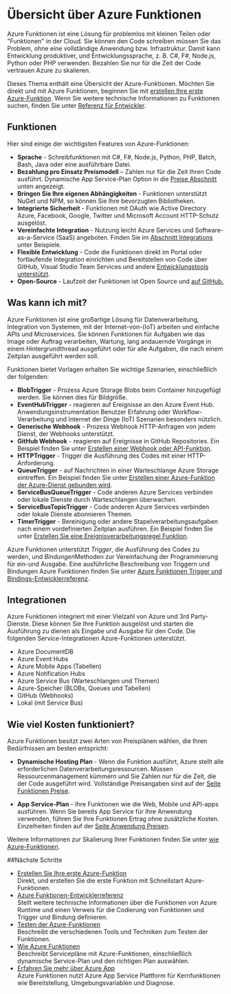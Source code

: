 <properties
   pageTitle="Azure Funktionen Übersicht | Microsoft Azure"
   description="Verstehen Sie, wie Azure Funktionen zur Optimierung der asynchroner Arbeitslasten in Minuten."
   services="functions"
   documentationCenter="na"
   authors="mattchenderson"
   manager="erikre"
   editor=""
   tags=""
   keywords="Azure Funktionen, Funktionen, Verarbeitung, Webhooks, dynamische Compute, serverlose Architektur"/>

<tags
   ms.service="functions"
   ms.devlang="multiple"
   ms.topic="get-started-article"
   ms.tgt_pltfrm="multiple"
   ms.workload="na"
   ms.date="08/29/2016"
   ms.author="cfowler;mahender;glenga"/>
   
   
# <a name="azure-functions-overview"></a>Übersicht über Azure Funktionen

Azure Funktionen ist eine Lösung für problemlos mit kleinen Teilen oder "Funktionen" in der Cloud. Sie können den Code schreiben müssen Sie das Problem, ohne eine vollständige Anwendung bzw. Infrastruktur. Damit kann Entwicklung produktiver, und Entwicklungssprache, z. B. C#, F#, Node.js, Python oder PHP verwenden. Bezahlen Sie nur für die Zeit der Code vertrauen Azure zu skalieren.

Dieses Thema enthält eine Übersicht der Azure-Funktionen. Möchten Sie direkt und mit Azure Funktionen, beginnen Sie mit [erstellen Ihre erste Azure-Funktion](functions-create-first-azure-function.md). Wenn Sie weitere technische Informationen zu Funktionen suchen, finden Sie unter [Referenz für Entwickler](functions-reference.md).

## <a name="features"></a>Funktionen

Hier sind einige der wichtigsten Features von Azure-Funktionen:
    
* **Sprache** - Schreibfunktionen mit C#, F#, Node.js, Python, PHP, Batch, Bash, Java oder eine ausführbare Datei.
* **Bezahlung pro Einsatz Preismodell** – Zahlen nur für die Zeit Ihren Code ausführt. Dynamische App Service-Plan Option in die [Preise Abschnitt](#pricing) unten angezeigt.  
* **Bringen Sie Ihre eigenen Abhängigkeiten** - Funktionen unterstützt NuGet und NPM, so können Sie Ihre bevorzugten Bibliotheken.  
* **Integrierte Sicherheit** - Funktionen mit OAuth wie Active Directory Azure, Facebook, Google, Twitter und Microsoft Account HTTP-Schutz ausgelöst.  
* **Vereinfachte Integration** - Nutzung leicht Azure Services und Software-as-a-Service (SaaS) angeboten. Finden Sie im [Abschnitt Integrations](#integrations) unter Beispiele.  
* **Flexible Entwicklung** - Code die Funktionen direkt im Portal oder fortlaufende Integration einrichten und Bereitstellen von Code über GitHub, Visual Studio Team Services und andere [Entwicklungstools unterstützt](../app-service-web/web-sites-deploy.md#deploy-using-an-ide).  
* **Open-Source** - Laufzeit der Funktionen ist Open Source und [auf GitHub.](https://github.com/azure/azure-webjobs-sdk-script)  

## <a name="what-can-i-do-with-functions"></a>Was kann ich mit?

Azure Funktionen ist eine großartige Lösung für Datenverarbeitung, Integration von Systemen, mit der Internet-von-(IoT) arbeiten und einfache APIs und Microservices. Sie können Funktionen für Aufgaben wie das Image oder Auftrag verarbeiten, Wartung, lang andauernde Vorgänge in einem Hintergrundthread ausgeführt oder für alle Aufgaben, die nach einem Zeitplan ausgeführt werden soll. 

Funktionen bietet Vorlagen erhalten Sie wichtige Szenarien, einschließlich der folgenden:

* **BlobTrigger** - Prozess Azure Storage Blobs beim Container hinzugefügt werden. Sie können dies für Bildgröße.
* **EventHubTrigger** - reagieren auf Ereignisse an den Azure Event Hub. Anwendungsinstrumentation Benutzer Erfahrung oder Workflow-Verarbeitung und Internet der Dinge (IoT) Szenarien besonders nützlich.
* **Generische Webhook** - Prozess Webhook HTTP-Anfragen von jedem Dienst, der Webhooks unterstützt.
* **GitHub Webhook** - reagieren auf Ereignisse in GitHub Repositories. Ein Beispiel finden Sie unter [Erstellen einer Webhook oder API-Funktion](functions-create-a-web-hook-or-api-function.md).
* **HTTPTrigger** - Trigger die Ausführung des Codes mit einer HTTP-Anforderung.
* **QueueTrigger** - auf Nachrichten in einer Warteschlange Azure Storage eintreffen. Ein Beispiel finden Sie unter [Erstellen einer Azure-Funktion der Azure-Dienst gebunden wird](functions-create-an-azure-connected-function.md).
* **ServiceBusQueueTrigger** - Code anderen Azure Services verbinden oder lokale Dienste durch Warteschlangen überwachen. 
* **ServiceBusTopicTrigger** - Code anderen Azure Services verbinden oder lokale Dienste abonnieren Themen. 
* **TimerTrigger** - Bereinigung oder andere Stapelverarbeitungsaufgaben nach einem vordefinierten Zeitplan ausführen. Ein Beispiel finden Sie unter [Erstellen Sie eine Ereignisverarbeitungsregel Funktion](functions-create-an-event-processing-function.md).

Azure Funktionen unterstützt *Trigger*, die Ausführung des Codes zu werden, und *Bindungen*Methoden zur Vereinfachung der Programmierung für ein-und Ausgabe. Eine ausführliche Beschreibung von Triggern und Bindungen Azure Funktionen finden Sie unter [Azure Funktionen Trigger und Bindings-Entwicklerreferenz](functions-triggers-bindings.md).


## <a name="integrations"></a>Integrationen

Azure Funktionen integriert mit einer Vielzahl von Azure und 3rd Party-Dienste. Diese können Sie Ihre Funktion ausgelöst und starten die Ausführung zu dienen als Eingabe und Ausgabe für den Code. Die folgenden Service-Integrationen Azure-Funktionen unterstützt. 

* Azure DocumentDB
* Azure Event Hubs 
* Azure Mobile Apps (Tabellen)
* Azure Notification Hubs
* Azure Service Bus (Warteschlangen und Themen)
* Azure-Speicher (BLOBs, Queues und Tabellen) 
* GitHub (Webhooks)
* Lokal (mit Service Bus)

## <a name="pricing"></a>Wie viel Kosten funktioniert?

Azure Funktionen besitzt zwei Arten von Preisplänen wählen, die Ihren Bedürfnissen am besten entspricht: 

* **Dynamische Hosting Plan** - Wenn die Funktion ausführt, Azure stellt alle erforderlichen Datenverarbeitungsressourcen. Müssen Ressourcenmanagement kümmern und Sie Zahlen nur für die Zeit, die der Code ausgeführt wird. Vollständige Preisangaben sind auf der [Seite Funktionen Preise](/pricing/details/functions). 

* **App Service-Plan** - Ihre Funktionen wie die Web, Mobile und API-apps ausführen. Wenn Sie bereits App Service für Ihre Anwendung verwenden, führen Sie Ihre Funktionen Ertrag ohne zusätzliche Kosten. Einzelheiten finden auf der [Seite Anwendung Preisen](/pricing/details/app-service/).

Weitere Informationen zur Skalierung Ihrer Funktionen finden Sie unter [wie Azure-Funktionen](functions-scale.md).

##<a name="next-steps"></a>Nächste Schritte

+ [Erstellen Sie Ihre erste Azure-Funktion](functions-create-first-azure-function.md)  
Direkt, und erstellen Sie die erste Funktion mit Schnellstart Azure-Funktionen. 
+ [Azure Funktionen-Entwicklerreferenz](functions-reference.md)  
Stellt weitere technische Informationen über die Funktionen von Azure Runtime und einen Verweis für die Codierung von Funktionen und Trigger und Bindung definieren.
+ [Testen der Azure-Funktionen](functions-test-a-function.md)  
Beschreibt die verschiedenen Tools und Techniken zum Testen der Funktionen.
+ [Wie Azure Funktionen](functions-scale.md)  
Beschreibt Servicepläne mit Azure-Funktionen, einschließlich dynamische Service-Plan und den richtigen Plan auswählen. 
+ [Erfahren Sie mehr über Azure App](../app-service/app-service-value-prop-what-is.md)  
Azure Funktionen nutzt Azure App Service Plattform für Kernfunktionen wie Bereitstellung, Umgebungsvariablen und Diagnose. 